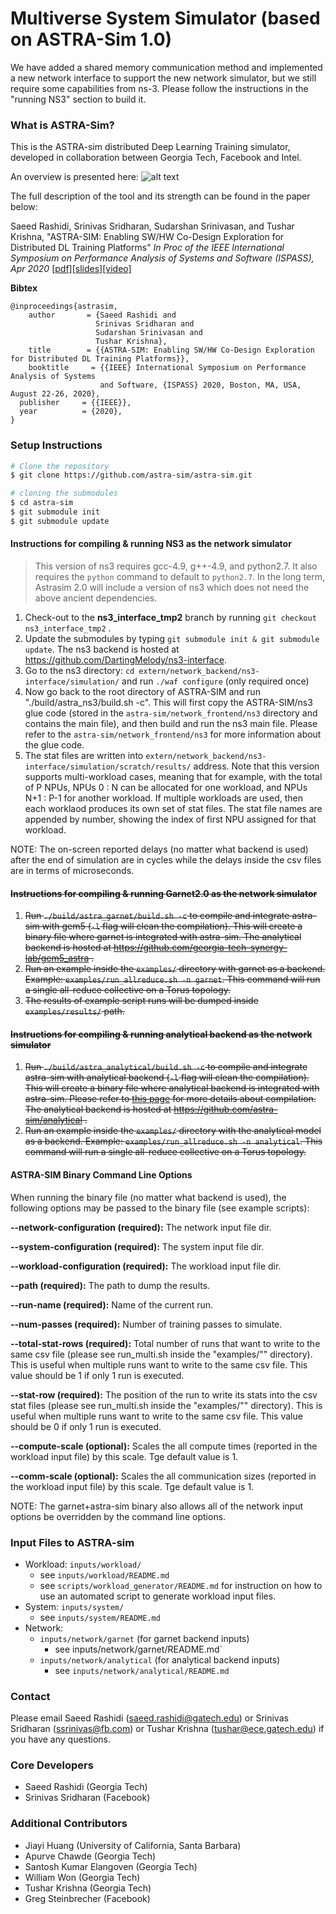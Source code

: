 # Multiverse System Simulator (based on ASTRA-Sim 1.0) #

We have added a shared memory communication method and implemented a new network interface to support the new network simulator, but we still require some capabilities from ns-3. Please follow the instructions in the "running NS3" section to build it.

### What is ASTRA-Sim? ###

This is the ASTRA-sim distributed Deep Learning Training simulator, developed in collaboration between Georgia Tech, Facebook and Intel.

An overview is presented here:
![alt text](https://github.com/astra-sim/astra-sim/blob/master/docs/images/astrasim_overview_codesign.png)

The full description of the tool and its strength can be found in the paper below:

Saeed Rashidi, Srinivas Sridharan, Sudarshan Srinivasan, and Tushar Krishna,
"ASTRA-SIM: Enabling SW/HW Co-Design Exploration for Distributed DL Training Platforms"
*In Proc of the IEEE International Symposium on Performance Analysis of Systems and Software (ISPASS), Apr 2020*
[[pdf]](https://sites.gatech.edu/ece-synergy/files/2020/08/astrasim_ispass2020.pdf)[[slides]](https://cpb-us-w2.wpmucdn.com/sites.gatech.edu/dist/c/332/files/2020/08/ISPASS2020-ASTRA-SIM_talk.pdf)[[video]](https://www.youtube.com/watch?v=S-HE9yBv8_I&list=PLHJB2bhmgB7crXM7wBKIDi7OEa0UTZtrR&index=10)

**Bibtex**

    @inproceedings{astrasim,
        author       = {Saeed Rashidi and
                       Srinivas Sridharan and
                       Sudarshan Srinivasan and
                       Tushar Krishna},
        title        = {{ASTRA-SIM: Enabling SW/HW Co-Design Exploration for Distributed DL Training Platforms}},
        booktitle     = {{IEEE} International Symposium on Performance Analysis of Systems
                        and Software, {ISPASS} 2020, Boston, MA, USA, August 22-26, 2020},
      publisher     = {{IEEE}},
      year          = {2020},
    }


### Setup Instructions ###

```bash
# Clone the repository
$ git clone https://github.com/astra-sim/astra-sim.git

# cloning the submodules
$ cd astra-sim
$ git submodule init
$ git submodule update
```

#### Instructions for compiling & running NS3 as the network simulator
> This version of ns3 requires gcc-4.9, g++-4.9, and python2.7. It also requires the `python` command to default to `python2.7`. 
> In the long term, Astrasim 2.0 will include a version of ns3 which does not need the above ancient dependencies.

1. Check-out to the **ns3_interface_tmp2** branch by running `git checkout ns3_interface_tmp2` .
2. Update the submodules by typing `git submodule init & git submodule update`. The ns3 backend is hosted at https://github.com/DartingMelody/ns3-interface.
3. Go to the ns3 directory: `cd extern/network_backend/ns3-interface/simulation/` and run `./waf configure` (only required once)
4. Now go back to the root directory of ASTRA-SIM and run "./build/astra_ns3/build.sh -c". This will first copy the ASTRA-SIM/ns3 glue code (stored in the `astra-sim/network_frontend/ns3` directory and contains the main file), and then build and run the ns3 main file. Please refer to the `astra-sim/network_frontend/ns3` for more information about the glue code.
5. The stat files are written into `extern/network_backend/ns3-interface/simulation/scratch/results/` address. Note that this version supports multi-workload cases, meaning that for example, with the total of P NPUs, NPUs 0 : N can be allocated for one workload, and NPUs N+1 : P-1 for another workload. If multiple workloads are used, then each worklaod produces its own set of stat files. The stat file names are appended by number, showing the index of first NPU assigned for that workload.

NOTE: The on-screen reported delays (no matter what backend is used) after the end of simulation are in cycles while the delays inside the csv files are in terms of microseconds.


#### ~~Instructions for compiling & running Garnet2.0 as the network simulator~~
1. ~~Run `./build/astra_garnet/build.sh -c` to compile and integrate astra-sim with gem5 (`-l` flag will clean the compilation). This will create a binary file where garnet is integrated with astra-sim. The analytical backend is hosted at  https://github.com/georgia-tech-synergy-lab/gem5_astra .~~
2. ~~Run an example inside the `examples/` directory with garnet as a backend. Example: `examples/run_allreduce.sh -n garnet`. This command will run a single all-reduce collective on a Torus topology.~~ 
3. ~~The results of example script runs will be dumped inside `examples/results/` path.~~

#### ~~Instructions for compiling & running analytical backend as the network simulator~~
1. ~~Run `./build/astra_analytical/build.sh -c` to compile and integrate astra-sim with analytical backend (`-l` flag will clean the compilation). This will create a binary file where analytical backend is integrated with astra-sim. Please refer to [this page](https://github.com/astra-sim/astra-sim/tree/master/build/astra_analytical) for more details about compilation. The analytical backend is hosted at https://github.com/astra-sim/analytical .~~
2. ~~Run an example inside the `examples/` directory with the analytical model as a backend. Example: `examples/run_allreduce.sh -n analytical`. This command will run a single all-reduce collective on a Torus topology.~~ 


#### ASTRA-SIM Binary Command Line Options
When running the binary file (no matter what backend is used), the following options may be passed to the binary file (see example scripts):

**--network-configuration (required):** The network input file dir.

**--system-configuration  (required):** The system input file dir.

**--workload-configuration (required):** The workload input file dir.

**--path (required):** The path to dump the results.

**--run-name  (required):** Name of the current run.

**--num-passes  (required):** Number of training passes to simulate.

**--total-stat-rows (required):** Total number of runs that want to write to the same csv file (please see run_multi.sh inside the "examples/"" directory). This is useful when multiple runs want to write to the same csv file. This value should be 1 if only 1 run is executed. 

**--stat-row  (required):** The position of the run to write its stats into the csv stat files (please see run_multi.sh inside the "examples/"" directory). This is useful when multiple runs want to write to the same csv file. This value should be 0 if only 1 run is executed.

**--compute-scale (optional):** Scales the all compute times (reported in the workload input file) by this scale. Tge default value is 1.

**--comm-scale  (optional):** Scales the all communication sizes (reported in the workload input file) by this scale. Tge default value is 1.

NOTE: The garnet+astra-sim binary also allows all of the network input options be overridden by the command line options. 

### Input Files to ASTRA-sim ###

* Workload: `inputs/workload/`
   * see `inputs/workload/README.md`
   * see `scripts/workload_generator/README.md` for instruction on how to use an automated script to generate workload input files.
* System: `inputs/system/`
   * see `inputs/system/README.md`
* Network: 
    * `inputs/network/garnet` (for garnet backend inputs)
      * see inputs/network/garnet/README.md`
    * `inputs/network/analytical` (for analytical backend inputs)
      * see `inputs/network/analytical/README.md`
    

### Contact ###
Please email Saeed Rashidi (saeed.rashidi@gatech.edu) or Srinivas Sridharan (ssrinivas@fb.com) or Tushar Krishna (tushar@ece.gatech.edu) if you have any questions.

### Core Developers ###
* Saeed Rashidi (Georgia Tech)
* Srinivas Sridharan (Facebook)

### Additional Contributors ###
* Jiayi Huang (University of California, Santa Barbara)
* Apurve Chawde (Georgia Tech)
* Santosh Kumar Elangoven (Georgia Tech)
* William Won (Georgia Tech)
* Tushar Krishna (Georgia Tech)
* Greg Steinbrecher (Facebook)
